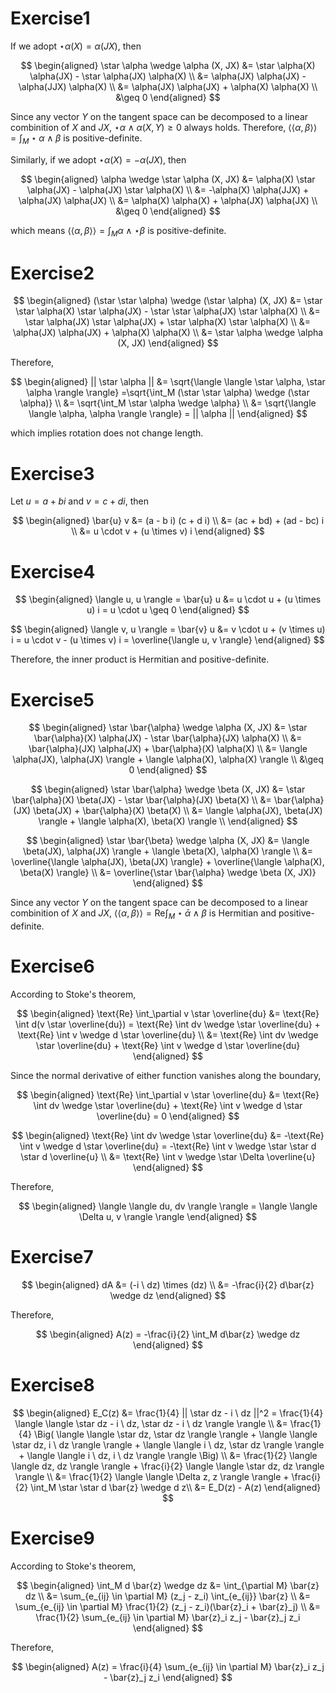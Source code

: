 # Exercise1

If we adopt $\star \alpha(X) = \alpha(JX)$, then

$$
\begin{aligned}
\star \alpha \wedge \alpha (X, JX) &= \star \alpha(X) \alpha(JX) - \star \alpha(JX) \alpha(X) \\
                                   &= \alpha(JX) \alpha(JX) - \alpha(JJX) \alpha(X) \\
                                   &= \alpha(JX) \alpha(JX) + \alpha(X) \alpha(X) \\
                                   &\geq 0
\end{aligned}
$$

Since any vector $Y$ on the tangent space can be decomposed to a linear combinition of $X$ and $JX$, $\star \alpha \wedge \alpha (X, Y) \geq 0$ always holds. Therefore, $\langle \langle \alpha, \beta \rangle \rangle = \int_M \star \alpha \wedge \beta$ is positive-definite.

Similarly, if we adopt $\star \alpha(X) = -\alpha(JX)$, then

$$
\begin{aligned}
\alpha \wedge \star \alpha (X, JX) &= \alpha(X) \star \alpha(JX) - \alpha(JX) \star \alpha(X) \\
                                   &= -\alpha(X) \alpha(JJX) + \alpha(JX) \alpha(JX) \\
                                   &= \alpha(X) \alpha(X) + \alpha(JX) \alpha(JX) \\
                                   &\geq 0
\end{aligned}
$$

which means $\langle \langle \alpha, \beta \rangle \rangle = \int_M \alpha \wedge \star \beta$ is positive-definite.

# Exercise2

$$
\begin{aligned}
(\star \star \alpha) \wedge (\star \alpha) (X, JX) &= \star \star \alpha(X) \star \alpha(JX) - \star \star \alpha(JX) \star \alpha(X) \\
                                         &= \star \alpha(JX) \star \alpha(JX) + \star \alpha(X) \star \alpha(X) \\
                                         &= \alpha(JX) \alpha(JX) + \alpha(X) \alpha(X) \\
                                         &= \star \alpha \wedge \alpha (X, JX)
\end{aligned}
$$

Therefore, 

$$
\begin{aligned}
|| \star \alpha || &= \sqrt{\langle \langle \star \alpha, \star \alpha \rangle \rangle} =\sqrt{\int_M (\star \star \alpha) \wedge (\star \alpha)} \\
                   &= \sqrt{\int_M \star \alpha \wedge \alpha} \\
                   &= \sqrt{\langle \langle \alpha, \alpha \rangle \rangle} = || \alpha ||
\end{aligned}
$$

which implies rotation does not change length.

# Exercise3

Let $u = a + b i$ and $v = c + d i$, then

$$
\begin{aligned}
\bar{u} v &= (a - b i) (c + d i) \\
          &= (ac + bd) + (ad - bc) i \\
          &= u \cdot v + (u \times v) i
\end{aligned}
$$

# Exercise4

$$
\begin{aligned}
\langle u, u \rangle = \bar{u} u &= u \cdot u + (u \times u) i = u \cdot u \geq 0
\end{aligned}
$$

$$
\begin{aligned}
\langle v, u \rangle = \bar{v} u &= v \cdot u + (v \times u) i = u \cdot v - (u \times v) i = \overline{\langle u, v \rangle}
\end{aligned}
$$

Therefore, the inner product is Hermitian and positive-definite.

# Exercise5

$$
\begin{aligned}
\star \bar{\alpha} \wedge \alpha (X, JX) &= \star \bar{\alpha}(X) \alpha(JX) - \star \bar{\alpha}(JX) \alpha(X) \\
                                         &= \bar{\alpha}(JX) \alpha(JX) + \bar{\alpha}(X) \alpha(X) \\
                                         &= \langle \alpha(JX), \alpha(JX) \rangle + \langle \alpha(X), \alpha(X) \rangle \\
                                         &\geq 0
\end{aligned}
$$

$$
\begin{aligned}
\star \bar{\alpha} \wedge \beta (X, JX) &= \star \bar{\alpha}(X) \beta(JX) - \star \bar{\alpha}(JX) \beta(X) \\
                                        &= \bar{\alpha}(JX) \beta(JX) + \bar{\alpha}(X) \beta(X) \\
                                        &= \langle \alpha(JX), \beta(JX) \rangle + \langle \alpha(X), \beta(X) \rangle \\
\end{aligned}
$$

$$
\begin{aligned}
\star \bar{\beta} \wedge \alpha (X, JX) &= \langle \beta(JX), \alpha(JX) \rangle + \langle \beta(X), \alpha(X) \rangle \\
                                        &= \overline{\langle \alpha(JX), \beta(JX) \rangle} + \overline{\langle \alpha(X), \beta(X) \rangle} \\
                                        &= \overline{\star \bar{\alpha} \wedge \beta (X, JX)}
\end{aligned}
$$

Since any vector $Y$ on the tangent space can be decomposed to a linear combinition of $X$ and $JX$, $\langle \langle \alpha, \beta \rangle \rangle = \text{Re} \int_M \star \bar{\alpha} \wedge \beta$ is Hermitian and positive-definite.

# Exercise6

According to Stoke's theorem,

$$
\begin{aligned}
\text{Re} \int_\partial v \star \overline{du} &= \text{Re} \int d(v \star \overline{du}) = \text{Re} \int dv \wedge \star \overline{du} + \text{Re} \int v \wedge d \star \overline{du} \\
                         &= \text{Re} \int dv \wedge \star \overline{du} + \text{Re} \int v \wedge d \star \overline{du}
\end{aligned}
$$

Since the normal derivative of either function vanishes along the boundary,

$$
\begin{aligned}
\text{Re} \int_\partial v \star \overline{du} &= \text{Re} \int dv \wedge \star \overline{du} + \text{Re} \int v \wedge d \star \overline{du} = 0
\end{aligned}
$$

$$
\begin{aligned}
\text{Re} \int dv \wedge \star \overline{du} &= -\text{Re} \int v \wedge d \star \overline{du} = -\text{Re} \int v \wedge \star \star d \star d \overline{u} \\
&= \text{Re} \int v \wedge \star \Delta \overline{u}
\end{aligned}
$$

Therefore,

$$
\begin{aligned}
\langle \langle du, dv \rangle \rangle = \langle \langle \Delta u, v \rangle \rangle
\end{aligned}
$$

# Exercise7

$$
\begin{aligned}
dA &= (-i \ dz) \times (dz) \\
   &= -\frac{i}{2} d\bar{z} \wedge dz
\end{aligned}
$$

Therefore,

$$
\begin{aligned}
A(z) = -\frac{i}{2} \int_M d\bar{z} \wedge dz
\end{aligned}
$$

# Exercise8

$$
\begin{aligned}
E_C(z) &= \frac{1}{4} || \star dz - i \ dz ||^2 = \frac{1}{4} \langle \langle  \star dz - i \ dz,  \star dz - i \ dz \rangle \rangle \\
       &= \frac{1}{4} \Big( \langle \langle \star dz, \star dz \rangle \rangle + \langle \langle \star dz, i \ dz \rangle \rangle + \langle \langle i \ dz, \star dz \rangle \rangle + \langle \langle  i \ dz, i \ dz \rangle \rangle \Big) \\
       &= \frac{1}{2} \langle \langle  dz, dz \rangle \rangle + \frac{i}{2} \langle \langle \star dz, dz \rangle \rangle \\
       &= \frac{1}{2} \langle \langle  \Delta z, z \rangle \rangle + \frac{i}{2} \int_M \star \star d \bar{z} \wedge d z\\
       &= E_D(z) - A(z)
\end{aligned}
$$

# Exercise9

According to Stoke's theorem,

$$
\begin{aligned}
\int_M d \bar{z} \wedge dz &= \int_{\partial M} \bar{z} dz \\
                           &= \sum_{e_{ij} \in \partial M} (z_j - z_i) \int_{e_{ij}} \bar{z} \\
                           &= \sum_{e_{ij} \in \partial M} \frac{1}{2} (z_j - z_i)(\bar{z}_i + \bar{z}_j) \\
                           &= \frac{1}{2} \sum_{e_{ij} \in \partial M} \bar{z}_i z_j - \bar{z}_j z_i
\end{aligned}
$$

Therefore,

$$
\begin{aligned}
A(z) = \frac{i}{4} \sum_{e_{ij} \in \partial M} \bar{z}_i z_j - \bar{z}_j z_i
\end{aligned}
$$